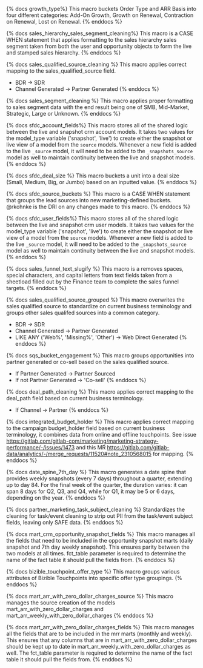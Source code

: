 {% docs growth_type%}
This macro buckets Order Type and ARR Basis into four different categories: Add-On Growth, Growth on Renewal, Contraction on Renewal, Lost on Renewal.
{% enddocs %}

{% docs sales_hierarchy_sales_segment_cleaning%}
This macro is a CASE WHEN statement that applies formatting to the sales hierarchy sales segment taken from both the user and opportunity objects to form the live and stamped sales hierarchy.
{% enddocs %}

{% docs sales_qualified_source_cleaning %}
This macro applies correct mapping to the sales_qualified_source field.
* BDR -> SDR
* Channel Generated -> Partner Generated
{% enddocs %}

{% docs sales_segment_cleaning %}
This macro applies proper formatting to sales segment data with the end result being one of SMB, Mid-Market, Strategic, Large or Unknown.
{% enddocs %}

{% docs sfdc_account_fields%}
This macro stores all of the shared logic between the live and snapshot crm account models. It takes two values for the model_type variable ('snapshot', 'live') to create either the snapshot or live view of a model from the `source` models. Whenever a new field is added to the live `_source` model, it will need to be added to the `_snapshots_source` model as well to maintain continuity between the live and snapshot models.
{% enddocs %}

{% docs sfdc_deal_size %}
This macro buckets a unit into a deal size (Small, Medium, Big, or Jumbo) based on an inputted value.
{% enddocs %}

{% docs sfdc_source_buckets %}
This macro is a CASE WHEN statement that groups the lead sources into new marketing-defined buckets. @rkohnke is the DRI on any changes made to this macro.
{% enddocs %}

{% docs sfdc_user_fields%}
This macro stores all of the shared logic between the live and snapshot crm user models. It takes two values for the model_type variable ('snapshot', 'live') to create either the snapshot or live view of a model from the `source` models. Whenever a new field is added to the live `_source` model, it will need to be added to the `_snapshots_source` model as well to maintain continuity between the live and snapshot models.
{% enddocs %}

{% docs sales_funnel_text_slugify %}
This macro is a removes spaces, special characters, and capital letters from text fields taken from a sheetload filled out by the Finance team to complete the sales funnel targets.
{% enddocs %}

{% docs sales_qualified_source_grouped %}
This macro overwrites the sales qualified source to standardize on current business terminology and groups other sales qualifed sources into a common category.
* BDR -> SDR
* Channel Generated -> Partner Generated
* LIKE ANY ('Web%', 'Missing%', 'Other') -> Web Direct Generated
{% enddocs %}

{% docs sqs_bucket_engagement %}
This macro groups opportunities into partner generated or co-sell based on the sales qualified source.
* If Partner Generated -> Partner Sourced
* If not Partner Generated -> 'Co-sell'
{% enddocs %}

{% docs deal_path_cleaning %}
This macro applies correct mapping to the deal_path field based on current business terminology.
* If Channel -> Partner
{% enddocs %}


{% docs integrated_budget_holder %}
This macro applies correct mapping to the campaign budget_holder field based on current business terminology, it combines data from online and offline touchpoints. See issue https://gitlab.com/gitlab-com/marketing/marketing-strategy-performance/-/issues/1473 and this MR https://gitlab.com/gitlab-data/analytics/-/merge_requests/11520#note_2310568015 for mapping.
{% enddocs %}


{% docs date_spine_7th_day %}
This macro generates a date spine that provides weekly snapshots (every 7 days) throughout a quarter, extending up to day 84. For the final week of the quarter, the duration varies: it can span 8 days for Q2, Q3, and Q4, while for Q1, it may be 5 or 6 days, depending on the year.
{% enddocs %}


{% docs partner_marketing_task_subject_cleaning %}
Standardizes the cleaning for task/event cleaning to strip out PII from the task/event subject fields, leaving only SAFE data.
{% enddocs %}


{% docs mart_crm_opportunity_snapshot_fields %}
This macro manages all the fields that need to be included in the opportunity snapshot marts (daily snapshot and 7th day weekly snapshot). This ensures parity between the two models at all times.
fct_table parameter is required to determine the name of the fact table it should pull the fields from.
{% enddocs %}

{% docs bizible_touchpoint_offer_type %}
This macro groups various attributes of Bizible Touchpoints into specific offer type groupings. 
{% enddocs %}

{% docs mart_arr_with_zero_dollar_charges_source %}
This macro manages the source creation of the models mart_arr_with_zero_dollar_charges and mart_arr_weekly_with_zero_dollar_charges
{% enddocs %}

{% docs mart_arr_with_zero_dollar_charges_fields %}
This macro manages all the fields that are to be included in the mrr marts (monthly and weekly). This ensures that any columns that are in mart_arr_with_zero_dollar_charges should be kept up to date in mart_arr_weekly_with_zero_dollar_charges as well.
The fct_table parameter is required to determine the name of the fact table it should pull the fields from.
{% enddocs %}